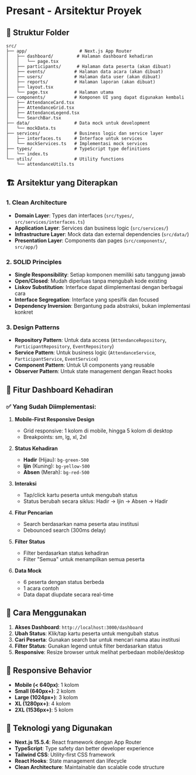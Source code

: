 # Presant - Arsitektur Proyek

## 📁 Struktur Folder

```
src/
├── app/                    # Next.js App Router
│   ├── dashboard/         # Halaman dashboard kehadiran
│   │   └── page.tsx
│   ├── participants/      # Halaman data peserta (akan dibuat)
│   ├── events/           # Halaman data acara (akan dibuat)
│   ├── users/            # Halaman data user (akan dibuat)
│   ├── reports/          # Halaman laporan (akan dibuat)
│   ├── layout.tsx
│   └── page.tsx          # Halaman utama
├── components/           # Komponen UI yang dapat digunakan kembali
│   ├── AttendanceCard.tsx
│   ├── AttendanceGrid.tsx
│   ├── AttendanceLegend.tsx
│   └── SearchBar.tsx
├── data/                 # Data mock untuk development
│   └── mockData.ts
├── services/             # Business logic dan service layer
│   ├── interfaces.ts     # Interface untuk services
│   └── mockServices.ts   # Implementasi mock services
├── types/                # TypeScript type definitions
│   └── index.ts
└── utils/                # Utility functions
    └── attendanceUtils.ts
```

## 🏗️ Arsitektur yang Diterapkan

### 1. **Clean Architecture**
- **Domain Layer**: Types dan interfaces (`src/types/`, `src/services/interfaces.ts`)
- **Application Layer**: Services dan business logic (`src/services/`)
- **Infrastructure Layer**: Mock data dan external dependencies (`src/data/`)
- **Presentation Layer**: Components dan pages (`src/components/`, `src/app/`)

### 2. **SOLID Principles**
- **Single Responsibility**: Setiap komponen memiliki satu tanggung jawab
- **Open/Closed**: Mudah diperluas tanpa mengubah kode existing
- **Liskov Substitution**: Interface dapat diimplementasi dengan berbagai cara
- **Interface Segregation**: Interface yang spesifik dan focused
- **Dependency Inversion**: Bergantung pada abstraksi, bukan implementasi konkret

### 3. **Design Patterns**
- **Repository Pattern**: Untuk data access (`AttendanceRepository`, `ParticipantRepository`, `EventRepository`)
- **Service Pattern**: Untuk business logic (`AttendanceService`, `ParticipantService`, `EventService`)
- **Component Pattern**: Untuk UI components yang reusable
- **Observer Pattern**: Untuk state management dengan React hooks

## 🎯 Fitur Dashboard Kehadiran

### ✅ Yang Sudah Diimplementasi:
1. **Mobile-First Responsive Design**
   - Grid responsive: 1 kolom di mobile, hingga 5 kolom di desktop
   - Breakpoints: sm, lg, xl, 2xl

2. **Status Kehadiran**
   - **Hadir** (Hijau): `bg-green-500`
   - **Ijin** (Kuning): `bg-yellow-500`
   - **Absen** (Merah): `bg-red-500`

3. **Interaksi**
   - Tap/click kartu peserta untuk mengubah status
   - Status berubah secara siklus: Hadir → Ijin → Absen → Hadir

4. **Fitur Pencarian**
   - Search berdasarkan nama peserta atau institusi
   - Debounced search (300ms delay)

5. **Filter Status**
   - Filter berdasarkan status kehadiran
   - Filter "Semua" untuk menampilkan semua peserta

6. **Data Mock**
   - 6 peserta dengan status berbeda
   - 1 acara contoh
   - Data dapat diupdate secara real-time

## 🚀 Cara Menggunakan

1. **Akses Dashboard**: `http://localhost:3000/dashboard`
2. **Ubah Status**: Klik/tap kartu peserta untuk mengubah status
3. **Cari Peserta**: Gunakan search bar untuk mencari nama atau institusi
4. **Filter Status**: Gunakan legend untuk filter berdasarkan status
5. **Responsive**: Resize browser untuk melihat perbedaan mobile/desktop

## 📱 Responsive Behavior

- **Mobile (< 640px)**: 1 kolom
- **Small (640px+)**: 2 kolom
- **Large (1024px+)**: 3 kolom
- **XL (1280px+)**: 4 kolom
- **2XL (1536px+)**: 5 kolom

## 🔧 Teknologi yang Digunakan

- **Next.js 15.5.4**: React framework dengan App Router
- **TypeScript**: Type safety dan better developer experience
- **Tailwind CSS**: Utility-first CSS framework
- **React Hooks**: State management dan lifecycle
- **Clean Architecture**: Maintainable dan scalable code structure

